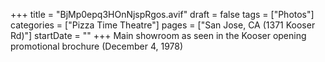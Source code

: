+++
title = "BjMp0epq3HOnNjspRgos.avif"
draft = false
tags = ["Photos"]
categories = ["Pizza Time Theatre"]
pages = ["San Jose, CA (1371 Kooser Rd)"]
startDate = ""
+++
Main showroom as seen in the Kooser opening promotional brochure (December 4, 1978)
